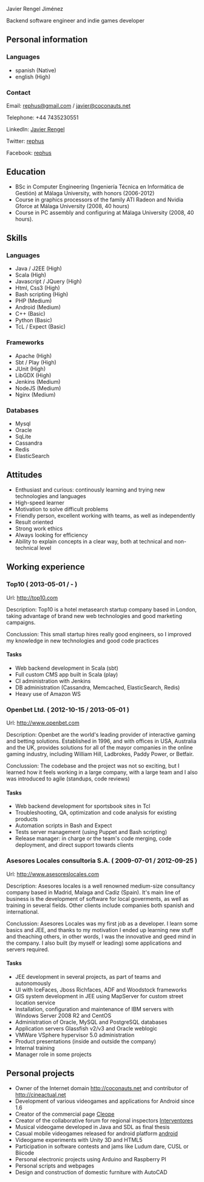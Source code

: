 <!--
Everything in comments works in node.js and output to json,
but markdown will ignore those lines.

Also, everything between parenthesis and without semicolons 
will be ignored by node.js / json
-->

Javier Rengel Jiménez

Backend software engineer and indie games developer

## Personal information

<!--
Name: Javier Rengel Jimenez
Title: Backend software engineer and indie games developer
-->

### Languages

* spanish (Native)
* english (High) 

### Contact

Email: rephus@gmail.com / javier@coconauts.net

Telephone:  +44 7435230551

LinkedIn: [Javier Rengel](https://www.linkedin.com/pub/javier-rengel-jimenez/56/865/432/en)

Twitter: [rephus](http://twitter.com/rephus)

Facebook: [rephus](https://www.facebook.com/rephus)

## Education

* BSc in Computer Engineering (Ingeniería Técnica en Informática de Gestión) at Málaga University, with honors (2006-2012)
* Course in graphics processors of the family ATI Radeon and Nvidia Gforce at Málaga University (2008, 40 hours)
* Course in PC assembly and configuring  at Málaga University (2008, 40 hours).

## Skills

### Languages

* Java / J2EE (High)
* Scala (High)
* Javascript / JQuery (High)
* Html, Css3 (High)
* Bash scripting (High)
* PHP (Medium)
* Android (Medium)
* C++ (Basic)
* Python (Basic)
* TcL / Expect (Basic) 

### Frameworks

* Apache (High)
* Sbt / Play (High)
* JUnit (High)
* LibGDX (High)
* Jenkins (Medium)
* NodeJS (Medium)
* Nginx (Medium)

### Databases

* Mysql
* Oracle
* SqLite
* Cassandra
* Redis
* ElasticSearch

## Attitudes

* Enthusiast and curious: continously learning and trying new technologies and languages
* High-speed learner
* Motivation to solve difficult problems
* Friendly person, excellent working with teams, as well as independently
* Result oriented
* Strong work ethics
* Always looking for efficiency
* Ability to explain concepts in a clear way, both at technical and non-technical level

## Working experience

### Top10 ( 2013-05-01 / - )

Url: http://top10.com
<!--
Started: 2013-05-01 
-->
Description: Top10 is a hotel metasearch startup company based in London, taking advantage of brand new web technologies and good marketing campaigns.

Conclussion: This small startup hires really good engineers, so I improved my knowledge in new technologies and good code practices 

#### Tasks

* Web backend development in Scala (sbt)
* Full custom CMS app built in Scala (play) 
* CI administration with Jenkins
* DB administration (Cassandra, Memcached, ElasticSearch, Redis)
* Heavy use of Amazon WS

### Openbet Ltd.  ( 2012-10-15 / 2013-05-01 )

Url: http://www.openbet.com

<!--
Started: 2012-10-15

Finished: 2013-05-01
-->

Description: Openbet are the world's leading provider of interactive gaming and betting solutions. Established in 1996, and with offices in USA, Australia and the UK, provides solutions for all of the mayor companies in the online gaming industry, including William Hill, Ladbrokes, Paddy Power, or Betfair.

Conclussion: The codebase and the project was not so exciting, but I learned how it feels working in a large company, with a large team and I also was introduced to agile (standups, code reviews) 

#### Tasks

* Web backend development for sportsbook sites in Tcl
* Troubleshooting, QA, optimization and code analysis for existing products
* Automation scripts in Bash and Expect
* Tests server management (using Puppet and Bash scripting)
* Release manager: in charge or the team's code merging, code deployment, and direct support towards clients

### Asesores Locales consultoria S.A. ( 2009-07-01 / 2012-09-25 )

Url: http://www.asesoreslocales.com

<!--
Started: 2009-07-01 

Finished: 2012-09-25
-->

Description: Asesores locales is a well renowned medium-size consultancy company based in Madrid, Malaga and Cadiz (Spain). It's main line of business is the development of software for local goverments, as well as training in several fields. Other clients include companies both spanish and international.

Conclussion: Asesores Locales was my first job as a developer. I learn some basics and JEE, and thanks to my motivation I ended up learning new stuff and theaching others, in other words, I was the innovative and geed mind in the company. I also built (by myself or leading) some applications and servers required.

#### Tasks

* JEE development in several projects, as part of teams and autonomously
* UI with IceFaces, Jboss Richfaces, ADF and Woodstock frameworks
* GIS system development in JEE using MapServer for custom street location service
* Installation, configuration and maintenance of IBM servers with Windows Server 2008 R2 and CentOS
* Administration of Oracle, MySQL and PostgreSQL databases
* Application servers Glassfish v2/v3 and Oracle weblogic
* VMWare VSphere hypervisor 5.0 administration
* Product presentations (inside and outside the company)
* Internal training
* Manager role in some projects

## Personal projects

* Owner of the Internet domain http://coconauts.net and contributor of http://cineactual.net
* Development of various videogames and applications for Android since 1.6
* Creator of the commercial page [Cleope](http://cleopealhaurin.es)
* Creator of the collaborative forum for regional inspectors [Interventores](http://interventores.info)
* Musical videogame developed in Java and SDL as final thesis
* Casual mobile videogames released for android platform [android](https://play.google.com/store/apps/developer?id=Javier%20Rengel&hl=es_419)
* Videogame experiments with Unity 3D and HTML5
* Participation in software contests and jams like Ludum dare, CUSL or Biicode
* Personal electronic projects using Arduino and Raspberry PI
* Personal scripts and webpages
* Design and construction of domestic furniture with AutoCAD
